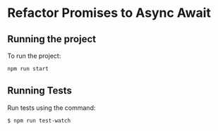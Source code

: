 # Refactor Promises to Async Await

## Running the project

To run the project:

```bash
npm run start
```

## Running Tests

Run tests using the command:

```bash
$ npm run test-watch
```
